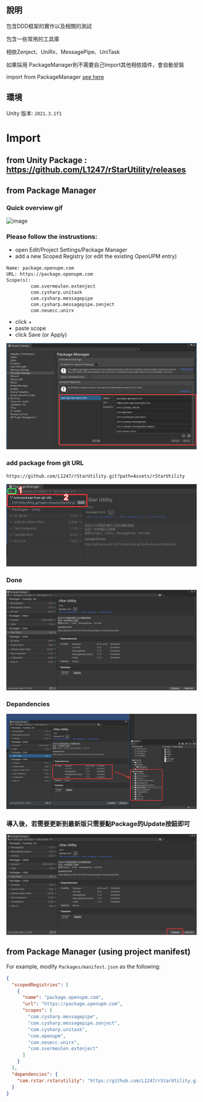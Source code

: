 ## 說明

包含DDD框架的實作以及相關的測試

包含一些常用的工具庫

相依Zenject、UniRx、MessagePipe、UniTask

如果採用 PackageManager則不需要自己Import其他相依插件，會自動安裝

import from PackageManager [see here](https://github.com/L1247/rStarUtility#from-package-manager)

## 環境

Unity 版本: `2021.3.1f1`


# Import

## from Unity Package : https://github.com/L1247/rStarUtility/releases

## from Package Manager

### Quick overview gif
![image](https://github.com/L1247/rStarUtility/blob/master/ScreenShots/rStarUtility.gif?raw=true)

### Please follow the instrustions:
* open Edit/Project Settings/Package Manager
* add a new Scoped Registry (or edit the existing OpenUPM entry)
```
Name: package.openupm.com
URL: https://package.openupm.com
Scope(s): 
         com.svermeulen.extenject
         com.cysharp.unitask
         com.cysharp.messagepipe
         com.cysharp.messagepipe.zenject
         com.neuecc.unirx
```
* click +
* paste scope
* click Save (or Apply)

![](https://github.com/L1247/rStarUtility/blob/master/ScreenShots/Unity_Package.Openupm.png?raw=true)

### add package from git URL
```
https://github.com/L1247/rStarUtility.git?path=Assets/rStarUtility
```

![](https://github.com/L1247/rStarUtility/blob/master/ScreenShots/Unity_AddPackageFromGitURL_New.png?raw=true)

### Done
![](https://github.com/L1247/rStarUtility/blob/master/ScreenShots/Unity_Overview.png?raw=true)

### Depandencies
![](https://github.com/L1247/rStarUtility/blob/master/ScreenShots/Unity_Depandencies.png?raw=true)

### 導入後，若需要更新到最新版只需要點Package的Update按鈕即可
![](https://github.com/L1247/rStarUtility/blob/master/ScreenShots/Unity_UpdateToNewVersion.png?raw=true)

## from Package Manager (using project manifest)

For example, modify `Packages/manifest.json` as the following:

```json
{
  "scopedRegistries": [
    {
      "name": "package.openupm.com",
      "url": "https://package.openupm.com",
      "scopes": [
        "com.cysharp.messagepipe",
        "com.cysharp.messagepipe.zenject",
        "com.cysharp.unitask",
        "com.openupm",
        "com.neuecc.unirx",
        "com.svermeulen.extenject"
      ]
    }
  ],
  "dependencies": {
    "com.rstar.rstarutility": "https://github.com/L1247/rStarUtility.git?path=Assets/rStarUtility"
  }
}
```
